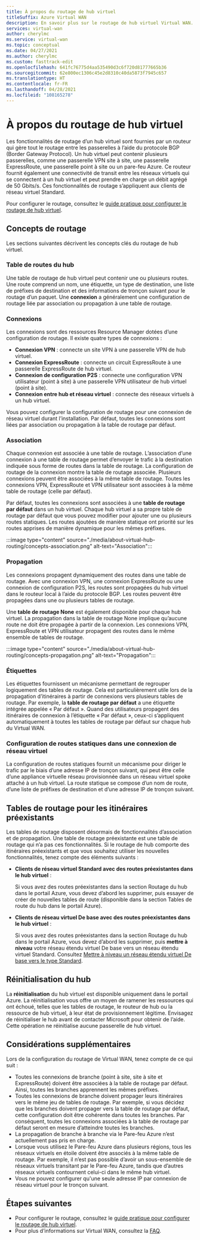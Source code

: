 ```yaml
---
title: À propos du routage de hub virtuel
titleSuffix: Azure Virtual WAN
description: En savoir plus sur le routage de hub virtuel Virtual WAN.
services: virtual-wan
author: cherylmc
ms.service: virtual-wan
ms.topic: conceptual
ms.date: 04/27/2021
ms.author: cherylmc
ms.custom: fasttrack-edit
ms.openlocfilehash: 641fc76775d4aa535490d3c6f720d81777665b36
ms.sourcegitcommit: 62e800ec1306c45e2d8310c40da5873f7945c657
ms.translationtype: HT
ms.contentlocale: fr-FR
ms.lasthandoff: 04/28/2021
ms.locfileid: "108165278"
---
```

# <a name="about-virtual-hub-routing"></a>À propos du routage de hub virtuel

Les fonctionnalités de routage d’un hub virtuel sont fournies par un routeur qui gère tout le routage entre les passerelles à l’aide du protocole BGP (Border Gateway Protocol). Un hub virtuel peut contenir plusieurs passerelles, comme une passerelle VPN site à site, une passerelle ExpressRoute, une passerelle point à site ou un pare-feu Azure. Ce routeur fournit également une connectivité de transit entre les réseaux virtuels qui se connectent à un hub virtuel et peut prendre en charge un débit agrégé de 50 Gbits/s. Ces fonctionnalités de routage s’appliquent aux clients de réseau virtuel Standard.

Pour configurer le routage, consultez le [guide pratique pour configurer le routage de hub virtuel](how-to-virtual-hub-routing.md).

## <a name="routing-concepts"></a><a name="concepts"></a>Concepts de routage

Les sections suivantes décrivent les concepts clés du routage de hub virtuel.

### <a name="hub-route-table"></a><a name="hub-route"></a>Table de routes du hub

Une table de routage de hub virtuel peut contenir une ou plusieurs routes. Une route comprend un nom, une étiquette, un type de destination, une liste de préfixes de destination et des informations de tronçon suivant pour le routage d’un paquet. Une **connexion** a généralement une configuration de routage liée par association ou propagation à une table de routage.

### <a name="connections"></a><a name="connection"></a>Connexions

Les connexions sont des ressources Resource Manager dotées d’une configuration de routage. Il existe quatre types de connexions :

* **Connexion VPN** : connecte un site VPN à une passerelle VPN de hub virtuel.
* **Connexion ExpressRoute** : connecte un circuit ExpressRoute à une passerelle ExpressRoute de hub virtuel.
* **Connexion de configuration P2S** : connecte une configuration VPN utilisateur (point à site) à une passerelle VPN utilisateur de hub virtuel (point à site).
* **Connexion entre hub et réseau virtuel** : connecte des réseaux virtuels à un hub virtuel.

Vous pouvez configurer la configuration de routage pour une connexion de réseau virtuel durant l’installation. Par défaut, toutes les connexions sont liées par association ou propagation à la table de routage par défaut.

### <a name="association"></a><a name="association"></a>Association

Chaque connexion est associée à une table de routage. L’association d’une connexion à une table de routage permet d’envoyer le trafic à la destination indiquée sous forme de routes dans la table de routage. La configuration de routage de la connexion montre la table de routage associée.  Plusieurs connexions peuvent être associées à la même table de routage. Toutes les connexions VPN, ExpressRoute et VPN utilisateur sont associées à la même table de routage (celle par défaut).

Par défaut, toutes les connexions sont associées à une **table de routage par défaut** dans un hub virtuel. Chaque hub virtuel a sa propre table de routage par défaut que vous pouvez modifier pour ajouter une ou plusieurs routes statiques. Les routes ajoutées de manière statique ont priorité sur les routes apprises de manière dynamique pour les mêmes préfixes.

:::image type="content" source="./media/about-virtual-hub-routing/concepts-association.png" alt-text="Association":::

### <a name="propagation"></a><a name="propagation"></a>Propagation

Les connexions propagent dynamiquement des routes dans une table de routage. Avec une connexion VPN, une connexion ExpressRoute ou une connexion de configuration P2S, les routes sont propagées du hub virtuel dans le routeur local à l’aide du protocole BGP. Les routes peuvent être propagées dans une ou plusieurs tables de routage.

Une **table de routage None** est également disponible pour chaque hub virtuel. La propagation dans la table de routage None implique qu’aucune route ne doit être propagée à partir de la connexion. Les connexions VPN, ExpressRoute et VPN utilisateur propagent des routes dans le même ensemble de tables de routage.

:::image type="content" source="./media/about-virtual-hub-routing/concepts-propagation.png" alt-text="Propagation":::

### <a name="labels"></a><a name="labels"></a>Étiquettes

Les étiquettes fournissent un mécanisme permettant de regrouper logiquement des tables de routage. Cela est particulièrement utile lors de la propagation d’itinéraires à partir de connexions vers plusieurs tables de routage. Par exemple, la **table de routage par défaut** a une étiquette intégrée appelée « Par défaut ». Quand des utilisateurs propagent des itinéraires de connexion à l’étiquette « Par défaut », ceux-ci s’appliquent automatiquement à toutes les tables de routage par défaut sur chaque hub du Virtual WAN.

### <a name="configuring-static-routes-in-a-virtual-network-connection"></a><a name="static"></a>Configuration de routes statiques dans une connexion de réseau virtuel

La configuration de routes statiques fournit un mécanisme pour diriger le trafic par le biais d’une adresse IP de tronçon suivant, qui peut être celle d’une appliance virtuelle réseau provisionnée dans un réseau virtuel spoke attaché à un hub virtuel. La route statique se compose d’un nom de route, d’une liste de préfixes de destination et d’une adresse IP de tronçon suivant.

## <a name="route-tables-for-pre-existing-routes"></a><a name="route"></a>Tables de routage pour les itinéraires préexistants

Les tables de routage disposent désormais de fonctionnalités d’association et de propagation. Une table de routage préexistante est une table de routage qui n’a pas ces fonctionnalités. Si le routage de hub comporte des itinéraires préexistants et que vous souhaitez utiliser les nouvelles fonctionnalités, tenez compte des éléments suivants :

* **Clients de réseau virtuel Standard avec des routes préexistantes dans le hub virtuel** :

   Si vous avez des routes préexistantes dans la section Routage du hub dans le portail Azure, vous devez d’abord les supprimer, puis essayer de créer de nouvelles tables de route (disponible dans la section Tables de route du hub dans le portail Azure).

* **Clients de réseau virtuel De base avec des routes préexistantes dans le hub virtuel** :

   Si vous avez des routes préexistantes dans la section Routage du hub dans le portail Azure, vous devez d’abord les supprimer, puis **mettre à niveau** votre réseau étendu virtuel De base vers un réseau étendu virtuel Standard. Consultez [Mettre à niveau un réseau étendu virtuel De base vers le type Standard](upgrade-virtual-wan.md).

## <a name="hub-reset"></a><a name="reset"></a>Réinitialisation du hub

La **réinitialisation** du hub virtuel est disponible uniquement dans le portail Azure. La réinitialisation vous offre un moyen de ramener les ressources qui ont échoué, telles que les tables de routage, le routeur de hub ou la ressource de hub virtuel, à leur état de provisionnement légitime. Envisagez de réinitialiser le hub avant de contacter Microsoft pour obtenir de l’aide. Cette opération ne réinitialise aucune passerelle de hub virtuel.

## <a name="additional-considerations"></a><a name="considerations"></a>Considérations supplémentaires

Lors de la configuration du routage de Virtual WAN, tenez compte de ce qui suit :

* Toutes les connexions de branche (point à site, site à site et ExpressRoute) doivent être associées à la table de routage par défaut. Ainsi, toutes les branches apprennent les mêmes préfixes.
* Toutes les connexions de branche doivent propager leurs itinéraires vers le même jeu de tables de routage. Par exemple, si vous décidez que les branches doivent propager vers la table de routage par défaut, cette configuration doit être cohérente dans toutes les branches. Par conséquent, toutes les connexions associées à la table de routage par défaut seront en mesure d’atteindre toutes les branches.
* La propagation de branche à branche via le Pare-feu Azure n’est actuellement pas pris en charge.
* Lorsque vous utilisez le Pare-feu Azure dans plusieurs régions, tous les réseaux virtuels en étoile doivent être associés à la même table de routage. Par exemple, il n’est pas possible d’avoir un sous-ensemble de réseaux virtuels transitant par le Pare-feu Azure, tandis que d’autres réseaux virtuels contournent celui-ci dans le même hub virtuel.
* Vous ne pouvez configurer qu'une seule adresse IP par connexion de réseau virtuel pour le tronçon suivant.

## <a name="next-steps"></a>Étapes suivantes

* Pour configurer le routage, consultez le [guide pratique pour configurer le routage de hub virtuel](how-to-virtual-hub-routing.md).
* Pour plus d’informations sur Virtual WAN, consultez la [FAQ](virtual-wan-faq.md).
